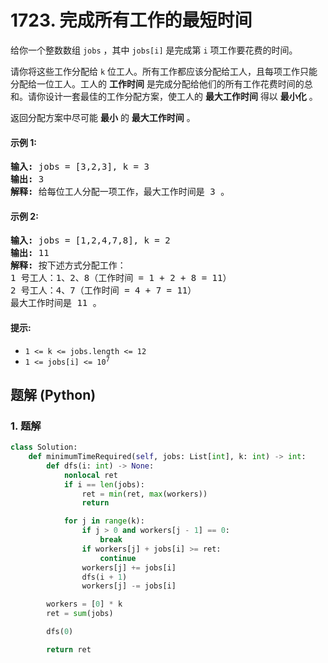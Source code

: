 # 1723. 完成所有工作的最短时间
给你一个整数数组 `jobs` ，其中 `jobs[i]` 是完成第 `i` 项工作要花费的时间。

请你将这些工作分配给 `k` 位工人。所有工作都应该分配给工人，且每项工作只能分配给一位工人。工人的 **工作时间** 是完成分配给他们的所有工作花费时间的总和。请你设计一套最佳的工作分配方案，使工人的 **最大工作时间** 得以 **最小化** 。

返回分配方案中尽可能 **最小** 的 **最大工作时间** 。

#### 示例 1:
<pre>
<strong>输入:</strong> jobs = [3,2,3], k = 3
<strong>输出:</strong> 3
<strong>解释:</strong> 给每位工人分配一项工作，最大工作时间是 3 。
</pre>

#### 示例 2:
<pre>
<strong>输入:</strong> jobs = [1,2,4,7,8], k = 2
<strong>输出:</strong> 11
<strong>解释:</strong> 按下述方式分配工作：
1 号工人：1、2、8（工作时间 = 1 + 2 + 8 = 11）
2 号工人：4、7（工作时间 = 4 + 7 = 11）
最大工作时间是 11 。
</pre>

#### 提示:
* `1 <= k <= jobs.length <= 12`
* <code>1 <= jobs[i] <= 10<sup>7</sup></code>

## 题解 (Python)

### 1. 题解
```Python
class Solution:
    def minimumTimeRequired(self, jobs: List[int], k: int) -> int:
        def dfs(i: int) -> None:
            nonlocal ret
            if i == len(jobs):
                ret = min(ret, max(workers))
                return

            for j in range(k):
                if j > 0 and workers[j - 1] == 0:
                    break
                if workers[j] + jobs[i] >= ret:
                    continue
                workers[j] += jobs[i]
                dfs(i + 1)
                workers[j] -= jobs[i]

        workers = [0] * k
        ret = sum(jobs)

        dfs(0)

        return ret
```
